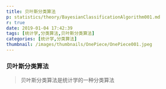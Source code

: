```yaml
---
title: 贝叶斯分类算法
p: statistics/theory/BayesianClassificationAlgorithm001.md
r: true
date: 2019-01-04 17:42:39
tags: [统计学,分类算法,贝叶斯分类算法]
categories: [统计学,分类算法]
thumbnail: /images/thumbnails/OnePiece/OnePiece001.jpeg
---
```


### 贝叶斯分类算法
> 贝叶斯分类算法是统计学的一种分类算法
